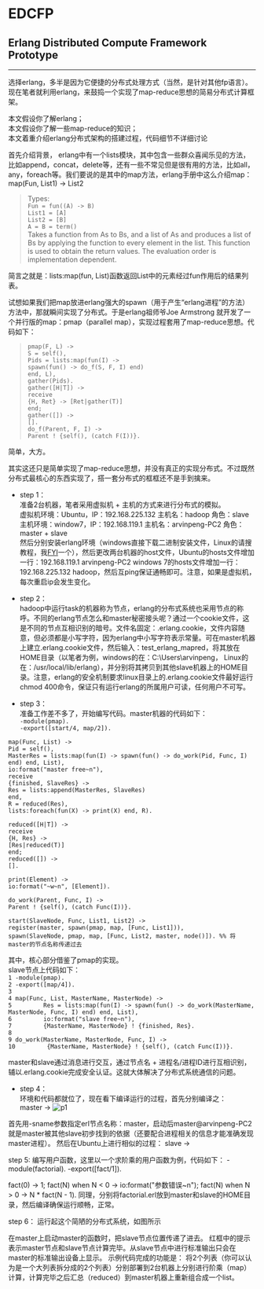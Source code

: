 # EDCFP

## Erlang Distributed Compute Framework Prototype    
____ 

选择erlang，多半是因为它便捷的分布式处理方式（当然，是针对其他fp语言）。现在笔者就利用erlang，来鼓捣一个实现了map-reduce思想的简易分布式计算框架。   

本文假设你了解erlang；  
本文假设你了解一些map-reduce的知识；   
本文着重介绍erlang分布式架构的搭建过程，代码细节不详细讨论   


首先介绍背景， erlang中有一个lists模块，其中包含一些群众喜闻乐见的方法，比如append，concat，delete等，还有一些不常见但是很有用的方法，比如all，any，foreach等。我们要说的是其中的map方法，erlang手册中这么介绍map：
map(Fun, List1) -> List2   

> Types:   
`Fun = fun((A) -> B) `  
`List1 = [A]`   
`List2 = [B]`   
`A = B = term()`   
Takes a function from As to Bs, and a list of As and produces a list of Bs by applying the function to every element in the list. This function is used to obtain the return values. The evaluation order is implementation dependent.   


简言之就是：lists:map(fun, List)函数返回List中的元素经过fun作用后的结果列表。   


试想如果我们把map放进erlang强大的spawn（用于产生“erlang进程”的方法）方法中，那就瞬间实现了分布式。于是erlang祖师爷Joe Armstrong 就开发了一个并行版的map：pmap（parallel map），实现过程套用了map-reduce思想。代码如下：   
> `pmap(F, L) ->`   
`S = self(),`     
`Pids = lists:map(fun(I) ->`   
`spawn(fun() -> do_f(S, F, I) end)`   
`end, L),`   
`gather(Pids).`   
`gather([H|T]) ->`   
`receive`   
`{H, Ret} -> [Ret|gather(T)]`   
`end;`   
`gather([]) ->`   
`[].`   
`do_f(Parent, F, I) ->`   
`Parent ! {self(), (catch F(I))}.`   


简单，大方。   


其实这还只是简单实现了map-reduce思想，并没有真正的实现分布式。不过既然分布式最核心的东西实现了，搭一套分布式的框框还不是手到擒来。


* step 1：  
     准备2台机器，笔者采用虚拟机 + 主机的方式来进行分布式的模拟。   
虚拟机环境：Ubuntu，IP：192.168.225.132 主机名：hadoop 角色：slave   
主机环境：window7，IP：192.168.119.1 主机名：arvinpeng-PC2 角色：master + slave   
然后分别安装erlang环境（windows直接下载二进制安装文件，Linux的请搜教程，我[FYI](http://cryolite.iteye.com/blog/356419)一个），然后更改两台机器的host文件，Ubuntu的hosts文件增加一行：192.168.119.1 arvinpeng-PC2
windows 7的hosts文件增加一行：192.168.225.132 hadoop，然后互ping保证通畅即可。注意，如果是虚拟机，每次重启ip会发生变化。   


* step 2：   
     hadoop中运行task的机器称为节点，erlang的分布式系统也采用节点的称呼。不同的erlang节点怎么和master秘密接头呢？通过一个cookie文件，这是不同的节点互相识别的暗号。文件名固定：.erlang.cookie，文件内容随意，但必须都是小写字符，因为erlang中小写字符表示常量。可在master机器上建立.erlang.cookie文件，然后输入：test_erlang_mapred，将其放在HOME目录（以笔者为例，windows的在：C:\Users\arvinpeng， Linux的在：/usr/local/lib/erlang），并分别将其拷贝到其他slave机器上的HOME目录。注意，erlang的安全机制要求linux目录上的.erlang.cookie文件最好运行chmod 400命令，保证只有运行erlang的所属用户可读，任何用户不可写。   

* step 3：    
      准备工作差不多了，开始编写代码。master机器的代码如下：   
`-module(pmap).`   
`-export([start/4, map/2]).`   

`map(Func, List) ->`    
	`Pid = self(),`   
	`MasterRes = lists:map(fun(I) -> spawn(fun() -> do_work(Pid, Func, I) end) end, List),`   
	`io:format("master free~n"),`   
	`receive`   
		`{finished, SlaveRes} ->`    
			`Res = lists:append(MasterRes, SlaveRes)`   
	`end,`   
	`R = reduced(Res),`   
	`lists:foreach(fun(X) -> print(X) end, R).`   

`reduced([H|T]) ->`   
	`receive`   
		`{H, Res} ->`    
			`[Res|reduced(T)]`   
	`end;`   
`reduced([]) ->`   
	`[].`   

`print(Element) ->`    
	`io:format("~w~n", [Element]).`   
	
`do_work(Parent, Func, I) ->`   
	`Parent ! {self(), (catch Func(I))}.`   
	
`start(SlaveNode, Func, List1, List2) ->`   
	`register(master, spawn(pmap, map, [Func, List1])),`   
	`spawn(SlaveNode, pmap, map, [Func, List2, master, node()]). %% 将master的节点名称传递过去`   


其中，核心部分借鉴了pmap的实现。   
slave节点上代码如下：   
      `1 -module(pmap).`   
      `2 -export([map/4]).`   
      `3`    
      `4 map(Func, List, MasterName, MasterNode) ->`   
      `5         Res = lists:map(fun(I) -> spawn(fun() -> do_work(MasterName, MasterNode, Func, I) end) end, List),`   
      `6         io:format("slave free~n"),`   
      `7         {MasterName, MasterNode} ! {finished, Res}.`   
      `8`    
      `9 do_work(MasterName, MasterNode, Func, I) ->`   
      `10         {MasterName, MasterNode} ! {self(), (catch Func(I))}.`   

master和slave通过消息进行交互，通过节点名 + 进程名/进程ID进行互相识别，辅以.erlang.cookie完成安全认证。这就大体解决了分布式系统通信的问题。       

* step 4：   
      环境和代码都就位了，现在看下编译运行的过程，首先分别编译之：   
master ->
![p1](http://zuojie.github.io/demo/edcfp_p1.png)
     
首先用-sname参数指定erl节点名称：master，启动后master@arvinpeng-PC2就是master被其他slave初步找到的依据（还要配合进程相关的信息才能准确发现master进程）。
然后在Ubuntu上进行相似的过程：
slave ->

         
 step 5:
       编写用户函数，这里以一个求阶乘的用户函数为例，代码如下：
-module(factorial).
-export([fact/1]).


fact(0) -> 1;
fact(N) when N < 0 -> io:format("参数错误~n");
fact(N) when N > 0 -> N * fact(N - 1).
同理，分别将factorial.erl放到master和slave的HOME目录，然后编译确保运行顺畅，正常。


step 6：
      运行起这个简陋的分布式系统，如图所示

在master上启动master的函数时，把slave节点位置传递了进去。
红框中的提示表示master节点和slave节点计算完毕。从slave节点中进行标准输出只会在master的标准输出设备上显示。
示例代码完成的功能是：
将2个列表（你可以认为是一个大列表拆分成的2个列表）分别部署到2台机器上分别进行阶乘（map）计算，计算完毕之后汇总（reduced）到master机器上重新组合成一个list。

